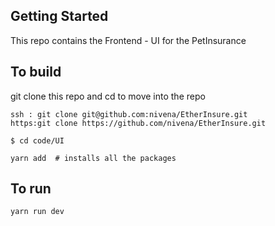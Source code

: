 ## Getting Started

This repo contains the Frontend - UI for the PetInsurance

## To build

git clone this repo and cd to move into the repo

```
ssh : git clone git@github.com:nivena/EtherInsure.git
https:git clone https://github.com/nivena/EtherInsure.git

$ cd code/UI
```

```
yarn add  # installs all the packages
```

## To run

```
yarn run dev
```
